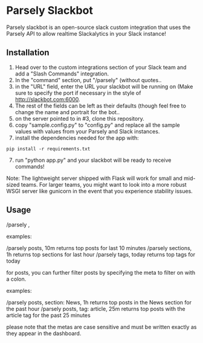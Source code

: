 Parsely Slackbot
==================

Parsely slackbot is an open-source slack custom integration that uses the Parsely
API to allow realtime Slackalytics in your Slack instance!

Installation
----------------
1. Head over to the custom integrations section of your Slack team and add a
"Slash Commands" integration.
2. In the "command" section, put "/parsely" (without quotes..
3. in the "URL" field, enter the URL your slackbot will be running on (Make sure
to specify the port if necessary in the style of http://slackbot.com:6000.
4. The rest of the fields can be left as their defaults (though feel free to change
the name and portrait for the bot..
5. on the server pointed to in #3, clone this repository.
6. copy "sample.config.py" to "config.py" and replace all the sample values
with values from your Parsely and Slack instances.
7. install the dependencies needed for the app with:

```
pip install -r requirements.txt

```

7. run "python app.py" and your slackbot will be ready to receive commands!


Note: The lightweight server shipped with Flask will work for
small and mid-sized teams. For larger teams, you might want to look into a more
robust WSGI server like gunicorn in the event that you experience stability
issues.

Usage
-------
/parsely <meta>, <time>

examples:

/parsely posts, 10m returns top posts for last 10 minutes
/parsely sections, 1h returns top sections for last hour
/parsely tags, today returns top tags for today

for posts, you can further filter posts by specifying the meta to filter on with
a colon.

examples:

/parsely posts, section: News, 1h returns top posts in the News section for the past hour
/parsely posts, tag: article, 25m returns top posts with the article tag for the past 25 minutes

please note that the metas are case sensitive and must be written exactly as they appear in the dashboard.

